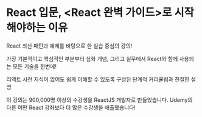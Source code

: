 # React 입문, <React 완벽 가이드>로 시작해야하는 이유

React 최신 패턴과 예제를 바탕으로 한 실습 중심의 강의!

가장 기본적이고 핵심적인 부분부터 심화 개념, 그리고 실무에서 React와 함께 사용되는 모든 기술을 한번에!

리액트 사전 지식이 없어도 쉽게 이해할 수 있도록 구성된 단계적 커리큘럼과 친절한 설명

이 강의는 900,000명 이상의 수강생을 ReactJS 개발자로 만들었습니다. Udemy의 다른 어떤 React 강좌보다 더 많은 수강생을 배출했습니다!
